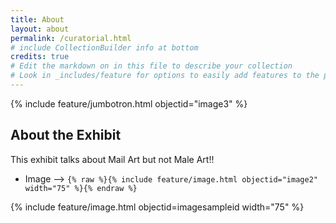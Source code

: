 ```yaml
---
title: About
layout: about
permalink: /curatorial.html
# include CollectionBuilder info at bottom
credits: true
# Edit the markdown on in this file to describe your collection
# Look in _includes/feature for options to easily add features to the page
---
```


{% include feature/jumbotron.html objectid="image3" %}

## About the Exhibit

This exhibit talks about Mail Art but not Male Art!!

- Image --> `{% raw %}{% include feature/image.html objectid="image2" width="75" %}{% endraw %}`

{% include feature/image.html objectid=imagesampleid width="75" %}
